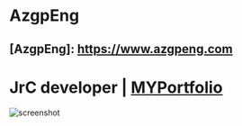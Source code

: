 # AzgpEng
## [AzgpEng]: https://www.azgpeng.com
# JrC developer | [MYPortfolio](https://raviriley.github.io/agency-jekyll-theme-starter/)
![screenshot](https://www.kletech.com/wp-content/uploads/2020/01/2018-developer-arastirmasi.jpg)
